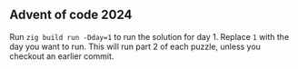 ## Advent of code 2024

Run `zig build run -Dday=1` to run the solution for day 1. Replace `1` with the day you want to run. This will run part 2 of each puzzle, unless you checkout an earlier commit.
